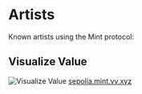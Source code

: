 # Artists

Known artists using the Mint protocol:

## Visualize Value

![Visualize Value](https://sepolia.mint.vv.xyz)
[sepolia.mint.vv.xyz](https://sepolia.mint.vv.xyz)

